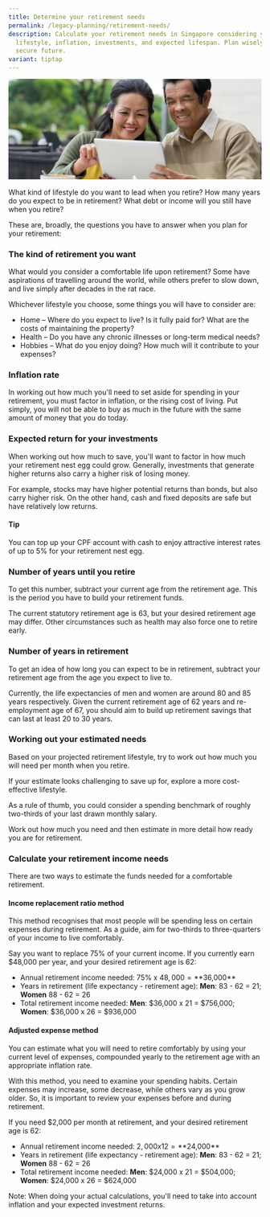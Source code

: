 ```yaml
---
title: Determine your retirement needs
permalink: /legacy-planning/retirement-needs/
description: Calculate your retirement needs in Singapore considering your
  lifestyle, inflation, investments, and expected lifespan. Plan wisely for a
  secure future.
variant: tiptap
---
```

![](/images/couple.jfif)

What kind of lifestyle do you want to lead when you retire? How many years do you expect to be in retirement? What debt or income will you still have when you retire?

These are, broadly, the questions you have to answer when you plan for your retirement:

### The kind of retirement you want
What would you consider a comfortable life upon retirement? Some have aspirations of travelling around the world, while others prefer to slow down, and live simply after decades in the rat race.

Whichever lifestyle you choose, some things you will have to consider are:

* Home – Where do you expect to live? Is it fully paid for? What are the costs of maintaining the property?
* Health – Do you have any chronic illnesses or long-term medical needs?
* Hobbies – What do you enjoy doing? How much will it contribute to your expenses?

### Inflation rate
In working out how much you'll need to set aside for spending in your retirement, you must factor in inflation, or the rising cost of living. Put simply, you will not be able to buy as much in the future with the same amount of money that you do today.

### Expected return for your investments
When working out how much to save, you'll want to factor in how much your retirement nest egg could grow. Generally, investments that generate higher returns also carry a higher risk of losing money.

For example, stocks may have higher potential returns than bonds, but also carry higher risk. On the other hand, cash and fixed deposits are safe but have relatively low returns.

#### Tip
You can top up your CPF account with cash to enjoy attractive interest rates of up to 5% for your retirement nest egg. 

### Number of years until you retire
To get this number, subtract your current age from the retirement age. This is the period you have to build your retirement funds.

The current statutory retirement age is 63, but your desired retirement age may differ. Other circumstances such as health may also force one to retire early.

### Number of years in retirement
To get an idea of how long you can expect to be in retirement, subtract your retirement age from the age you expect to live to.

Currently, the life expectancies of men and women are around 80 and 85 years respectively. Given the current retirement age of 62 years and re-employment age of 67, you should aim to build up retirement savings that can last at least 20 to 30 years.

### Working out your estimated needs
Based on your projected retirement lifestyle, try to work out how much you will need per month when you retire.

If your estimate looks challenging to save up for, explore a more cost-effective lifestyle.

As a rule of thumb, you could consider a spending benchmark of roughly two-thirds of your last drawn monthly salary.

Work out how much you need and then estimate in more detail how ready you are for retirement.

### Calculate your retirement income needs
There are two ways to estimate the funds needed for a comfortable retirement.

#### Income replacement ratio method
This method recognises that most people will be spending less on certain expenses during retirement. As a guide, aim for two-thirds to three-quarters of your income to live comfortably.

Say you want to replace 75% of your current income. If you currently earn $48,000 per year, and your desired retirement age is 62:

* Annual retirement income needed: 75% x $48,000 = **$36,000**
* Years in retirement (life expectancy - retirement age): **Men**: 83 - 62 = 21; **Women** 88 - 62 = 26
* Total retirement income needed: **Men**: $36,000 x 21 = $756,000; **Women**: $36,000 x 26 = $936,000


#### Adjusted expense method
You can estimate what you will need to retire comfortably by using your current level of expenses, compounded yearly to the retirement age with an appropriate inflation rate.

With this method, you need to examine your spending habits. Certain expenses may increase, some decrease, while others vary as you grow older. So, it is important to review your expenses before and during retirement.

If you need $2,000 per month at retirement, and your desired retirement age is 62:

* Annual retirement income needed: $2,000 x 12 = **$24,000**
* Years in retirement (life expectancy - retirement age): **Men**: 83 - 62 = 21; **Women** 88 - 62 = 26
* Total retirement income needed: **Men**: $24,000 x 21 = $504,000; **Women**: $24,000 x 26 = $624,000

Note: When doing your actual calculations, you'll need to take into account inflation and your expected investment returns.